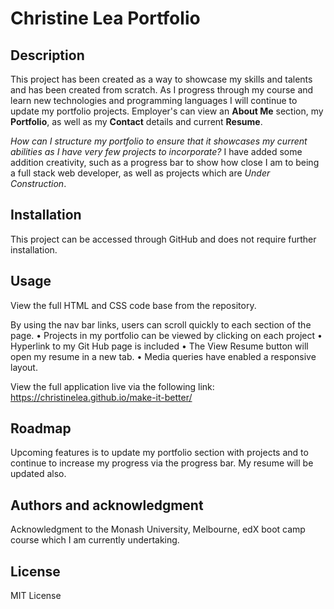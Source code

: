 # Christine Lea Portfolio

## Description

This project has been created as a way to showcase my skills and talents and has
been created from scratch. As I progress through my course and learn new
technologies and programming languages I will continue to update my portfolio
projects. Employer's can view an **About Me** section, my **Portfolio**, as well
as my **Contact** details and current **Resume**.

_How can I structure my portfolio to ensure that it showcases my current
abilities as I have very few projects to incorporate?_ I have added some
addition creativity, such as a progress bar to show how close I am to being a
full stack web developer, as well as projects which are _Under Construction_.

## Installation

This project can be accessed through GitHub and does not require further
installation.

## Usage

View the full HTML and CSS code base from the repository.

By using the nav bar links, users can scroll quickly to each section of the
page. • Projects in my portfolio can be viewed by clicking on each project •
Hyperlink to my Git Hub page is included • The View Resume button will open my
resume in a new tab. • Media queries have enabled a responsive layout.

View the full application live via the following link:
https://christinelea.github.io/make-it-better/

## Roadmap

Upcoming features is to update my portfolio section with projects and to
continue to increase my progress via the progress bar. My resume will be updated
also.

## Authors and acknowledgment

Acknowledgment to the Monash University, Melbourne, edX boot camp course which I
am currently undertaking.

## License

MIT License

